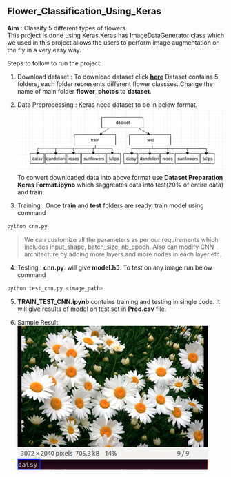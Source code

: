 ## Flower_Classification_Using_Keras
**Aim** : Classify 5 different types of flowers.<br>
This project is done using Keras.Keras has ImageDataGenerator class which we used in this project allows the users to perform image augmentation on the fly in a very easy way. 

Steps to follow to run the project:<br>
1. Download dataset : To download dataset click **[here](http://download.tensorflow.org/example_images/flower_photos.tgz)** 
Dataset contains 5 folders, each folder represents different flower classses. Change the name of main folder **flower_photos** to
**dataset**.

2. Data Preprocessing : Keras need dataset to be in below format.<br>
 ![Dataset Fromat](save.png)<br>
To convert downloaded data into above format use **Dataset Preparation Keras Format.ipynb** which saggreates data into test(20% of entire data) and train.<br>

3. Training : Once **train** and **test** folders are ready, train model using command
```bash
python cnn.py
```
> We can customize all the  parameters as per our requirements which includes input_shape, batch_size, nb_epoch. Also can modify CNN architecture by adding more layers and more nodes in each layer etc.<br>

4. Testing : **cnn.py**. will give **model.h5**. To test on any image run below command
```bash 
python test_cnn.py <image_path>
```
5. **TRAIN_TEST_CNN.ipynb** contains training and testing in single code. It will give results of model on test set in **Pred.csv** file.<br>

5. Sample Result:<br>
![Result](result.png)<br>



